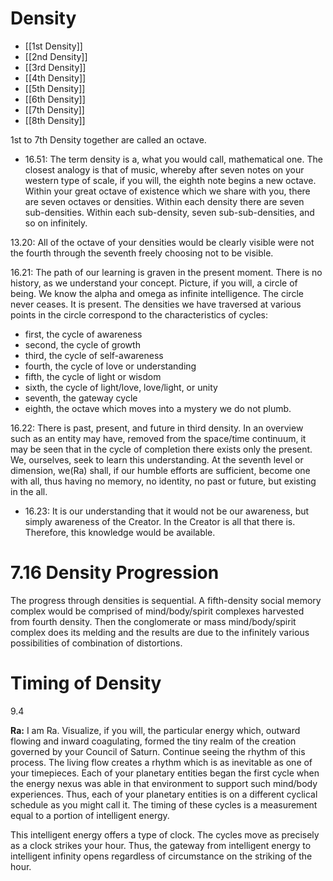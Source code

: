 # Density
- [[1st Density]]
- [[2nd Density]]
- [[3rd Density]]
- [[4th Density]]
- [[5th Density]]
- [[6th Density]]
- [[7th Density]]
- [[8th Density]]

1st to 7th Density together are called an octave.
- 16.51: The term density is a, what you would call, mathematical one. The closest analogy is that of music, whereby after seven notes on your western type of scale, if you will, the eighth note begins a new octave. Within your great octave of existence which we share with you, there are seven octaves or densities. Within each density there are seven sub-densities. Within each sub-density, seven sub-sub-densities, and so on infinitely.

13.20: All of the octave of your densities would be clearly visible were not the fourth through the seventh freely choosing not to be visible.

16.21: The path of our learning is graven in the present moment. There is no history, as we understand your concept. Picture, if you will, a circle of being. We know the alpha and omega as infinite intelligence. The circle never ceases. It is present. The densities we have traversed at various points in the circle correspond to the characteristics of cycles:
- first, the cycle of awareness
- second, the cycle of growth
- third, the cycle of self-awareness
- fourth, the cycle of love or understanding
- fifth, the cycle of light or wisdom
- sixth, the cycle of light/love, love/light, or unity
- seventh, the gateway cycle
- eighth, the octave which moves into a mystery we do not plumb.

16.22: There is past, present, and future in third density. In an overview such as an entity may have, removed from the space/time continuum, it may be seen that in the cycle of completion there exists only the present. We, ourselves, seek to learn this understanding. At the seventh level or dimension, we(Ra) shall, if our humble efforts are sufficient, become one with all, thus having no memory, no identity, no past or future, but existing in the all.
- 16.23: It is our understanding that it would not be our awareness, but simply awareness of the Creator. In the Creator is all that there is. Therefore, this knowledge would be available.
# 7.16 Density Progression
The progress through densities is sequential. A fifth-density social memory complex would be comprised of mind/body/spirit complexes harvested from fourth density. Then the conglomerate or mass mind/body/spirit complex does its melding and the results are due to the infinitely various possibilities of combination of distortions.

# Timing of Density
9.4

**Ra:** I am Ra. Visualize, if you will, the particular energy which, outward flowing and inward coagulating, formed the tiny realm of the creation governed by your Council of Saturn. Continue seeing the rhythm of this process. The living flow creates a rhythm which is as inevitable as one of your timepieces. Each of your planetary entities began the first cycle when the energy nexus was able in that environment to support such mind/body experiences. Thus, each of your planetary entities is on a different cyclical schedule as you might call it. The timing of these cycles is a measurement equal to a portion of intelligent energy.  
  
This intelligent energy offers a type of clock. The cycles move as precisely as a clock strikes your hour. Thus, the gateway from intelligent energy to intelligent infinity opens regardless of circumstance on the striking of the hour.